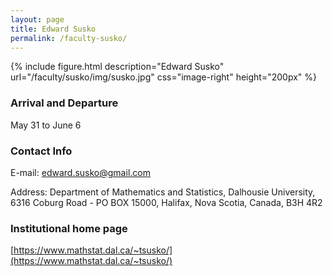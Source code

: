```yaml
---
layout: page
title: Edward Susko
permalink: /faculty-susko/
---
```

{% include figure.html description="Edward Susko" url="/faculty/susko/img/susko.jpg" css="image-right" height="200px" %}

### Arrival and Departure

May 31 to June 6

### Contact Info 
E-mail: [edward.susko@gmail.com](mailto:edward.susko@gmail.com)

Address: Department of Mathematics and Statistics, Dalhousie University, 6316 Coburg Road - PO BOX 15000, Halifax, Nova Scotia, Canada, B3H 4R2

### Institutional home page 
[https://www.mathstat.dal.ca/~tsusko/](https://www.mathstat.dal.ca/~tsusko/)

